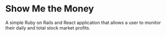 # Show Me the Money

A simple Ruby on Rails and React application that allows a user to monitor their daily and total stock market profits. 
